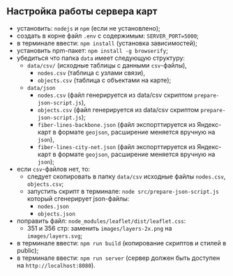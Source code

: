 ## Настройка работы сервера карт

* установить: ```nodejs``` и ```npm``` (если не установлено);
* создать в корне файл ```.env``` с содержимым: ```SERVER_PORT=5000```;
* в терминале ввести: ```npm install``` (установка зависимостей);
* установить npm-пакет: ```npm install -g browserify```;
* убедиться что папка ```data``` имеет следующую структуру:
  * ```data/csv/``` (исходные таблицы с данными ```csv```-файлы),
    * ```nodes.csv``` (таблица с узлами связи),
    * ```objects.csv``` (таблица с объектами на карте);
  * ```data/json```
    * ```nodes.csv``` (файл генерируется из data/csv скриптом ```prepare-json-script.js```),
    * ```objects.csv``` (файл генерируется из data/csv скриптом ```prepare-json-script.js```);
    * ```fiber-lines-backbone.json``` (файл экспорттируется из Яндекс-карт в формате ```geojson```, расширение меняется вручную на ```json```),
    * ```fiber-lines-city-net.json``` (файл экспорттируется из Яндекс-карт в формате ```geojson```, расширение меняется вручную на ```json```);
* если ```csv```-файлов нет, то:
  * следует скопировать в папку ```data/csv``` исходные файлы ```nodes.csv```, ```objects.csv```;
  * запустить скрипт в терминале: ```node src/prepare-json-script.js``` который сгенерирует  json-файлы:
    * ```nodes.json```
    * ```objects.json```
* поправить файл: ```node_modules/leaflet/dist/leaflet.css```:
  * 351 и 356 стр: заменить ```images/layers-2x.png``` на ```images/layers.svg```;
* в терминале ввести: ```npm run build``` (копирование скриптов и стилей в public);
* в терминале ввести: ```npm run server``` (сервер должен быть доступен на ```http://localhost:8080```).

